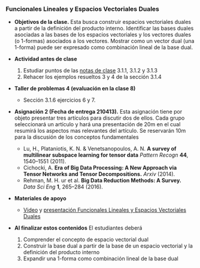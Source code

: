 <a name="Clase6"></a>
### Funcionales Lineales y Espacios Vectoriales Duales
+ **Objetivos de la clase.** Esta busca construir espacios vectoriales duales a partir de la definición del producto interno. Identificar las bases duales asociadas a las bases de los espacios vectoriales y los vectores duales (o 1-formas) asociados a los vectores. Mostrar como un vector dual (una 1-forma) puede ser expresado como combinación lineal de la base dual.
+ **Actividad antes de clase**
   1. Estudiar puntos de las [notas de clase](https://github.com/nunezluis/MisCursos/blob/main/MetMat1S20B/Materiales/LibrosArticulos/VolumenUNO.pdf) 3.1.1, 3.1.2 y 3.1.3
   2. Rehacer los ejemplos resueltos 3 y 4 de la sección 3.1.4
+ **Taller de problemas 4 (evaluación en la clase 8)**
   + Sección 3.1.6 ejercicios 6 y 7.
+ **Asignación 2 (Fecha de entrega 210413).** Esta asignación tiene por objeto presentar tres artículos para discutir dos de ellos. Cada grupo seleccionará un artículo y hará una presentación de 20m en el cual resumirá los aspectos mas relevantes del artículo. Se reservarán 10m para la discusión de los conceptos fundamentales
  + Lu, H., Plataniotis, K. N. & Venetsanopoulos, A. N. **A survey of multilinear subspace learning for tensor data** *Pattern Recogn* **44**, 1540–1551 (2011).
  + Cichocki, A. **Era of Big Data Processing: A New Approach via Tensor Networks and Tensor Decompositions.** *Arxiv* (2014).
  + Rehman, M. H. ur et al. **Big Data Reduction Methods: A Survey.** *Data Sci Eng* **1**, 265–284 (2016).

+ **Materiales de apoyo**
   + [Video](https://youtu.be/9u5g5Y5bdJI) y [presentación Funcionales Lineales y Espacios Vectoriales Duales](https://github.com/nunezluis/MisCursos/blob/main/MetMat1S20B/Materiales/Presentaciones/3_1FuncionalesLineales.pdf)
+ **Al finalizar estos contenidos** El estudiantes deberá
   1. Comprender el concepto de espacio vectorial dual
   2. Construir la base dual a partir de la base de un espacio vectorial y la definición del producto interno
   3. Expandir una 1-forma como combinación lineal de la base dual
